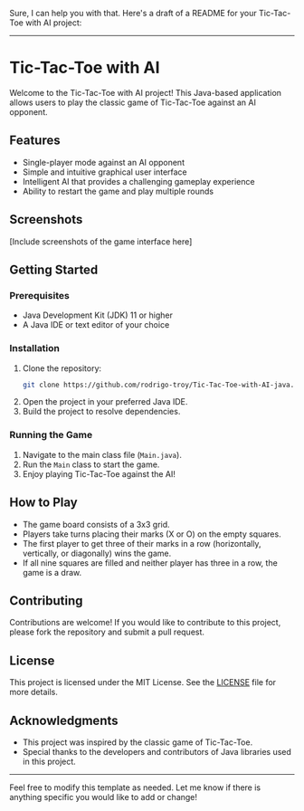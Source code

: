 Sure, I can help you with that. Here's a draft of a README for your Tic-Tac-Toe with AI project:

---

# Tic-Tac-Toe with AI

Welcome to the Tic-Tac-Toe with AI project! This Java-based application allows users to play the classic game of Tic-Tac-Toe against an AI opponent.

## Features

- Single-player mode against an AI opponent
- Simple and intuitive graphical user interface
- Intelligent AI that provides a challenging gameplay experience
- Ability to restart the game and play multiple rounds

## Screenshots

[Include screenshots of the game interface here]

## Getting Started

### Prerequisites

- Java Development Kit (JDK) 11 or higher
- A Java IDE or text editor of your choice

### Installation

1. Clone the repository:
    ```sh
    git clone https://github.com/rodrigo-troy/Tic-Tac-Toe-with-AI-java.git
    ```
2. Open the project in your preferred Java IDE.
3. Build the project to resolve dependencies.

### Running the Game

1. Navigate to the main class file (`Main.java`).
2. Run the `Main` class to start the game.
3. Enjoy playing Tic-Tac-Toe against the AI!

## How to Play

- The game board consists of a 3x3 grid.
- Players take turns placing their marks (X or O) on the empty squares.
- The first player to get three of their marks in a row (horizontally, vertically, or diagonally) wins the game.
- If all nine squares are filled and neither player has three in a row, the game is a draw.

## Contributing

Contributions are welcome! If you would like to contribute to this project, please fork the repository and submit a pull request.

## License

This project is licensed under the MIT License. See the [LICENSE](LICENSE) file for more details.

## Acknowledgments

- This project was inspired by the classic game of Tic-Tac-Toe.
- Special thanks to the developers and contributors of Java libraries used in this project.

---

Feel free to modify this template as needed. Let me know if there is anything specific you would like to add or change!